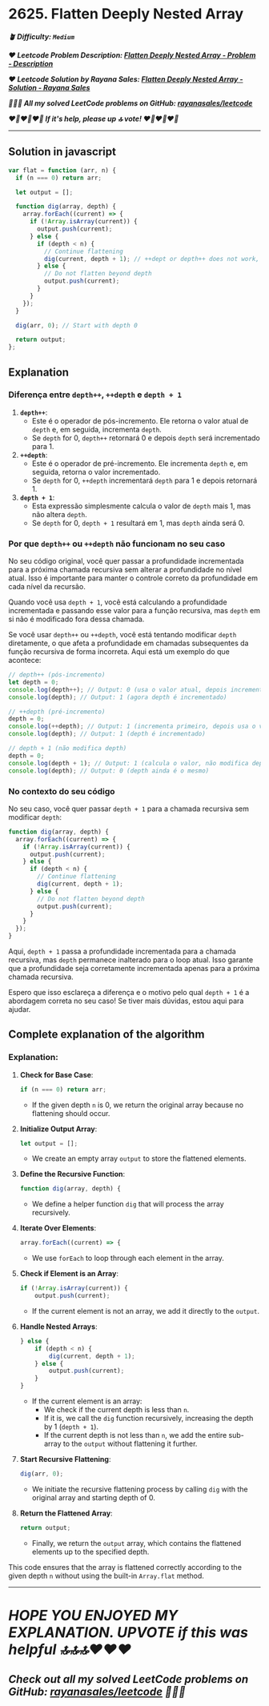 # 2625. Flatten Deeply Nested Array

**_🪴 Difficulty: `Medium`_**

**_❤️ Leetcode Problem Description: [Flatten Deeply Nested Array - Problem - Description](https://leetcode.com/problems/flatten-deeply-nested-array/description/)_**

**_❤️ Leetcode Solution by Rayana Sales: [Flatten Deeply Nested Array - Solution - Rayana Sales](https://leetcode.com/problems/flatten-deeply-nested-array/solutions/5603564/flatten-deeply-nested-array-simple-beginner-friendly/)_**

**_💁🏻‍♀️ All my solved LeetCode problems on GitHub: [rayanasales/leetcode](https://github.com/rayanasales/leetcode)_**

**_❤️‍🔥❤️‍🔥❤️‍🔥 If it's help, please up 🔝 vote! ❤️‍🔥❤️‍🔥❤️‍🔥_**

---

## Solution in javascript

```js
var flat = function (arr, n) {
  if (n === 0) return arr;

  let output = [];

  function dig(array, depth) {
    array.forEach((current) => {
      if (!Array.isArray(current)) {
        output.push(current);
      } else {
        if (depth < n) {
          // Continue flattening
          dig(current, depth + 1); // ++dept or depth++ does not work, because this will change the original depth, and we need to keep the original value for each depht
        } else {
          // Do not flatten beyond depth
          output.push(current);
        }
      }
    });
  }

  dig(arr, 0); // Start with depth 0

  return output;
};
```

## Explanation

### Diferença entre `depth++`, `++depth` e `depth + 1`

1. **`depth++`**:
   - Este é o operador de pós-incremento. Ele retorna o valor atual de `depth` e, em seguida, incrementa `depth`.
   - Se `depth` for 0, `depth++` retornará 0 e depois `depth` será incrementado para 1.
2. **`++depth`**:
   - Este é o operador de pré-incremento. Ele incrementa `depth` e, em seguida, retorna o valor incrementado.
   - Se `depth` for 0, `++depth` incrementará `depth` para 1 e depois retornará 1.
3. **`depth + 1`**:
   - Esta expressão simplesmente calcula o valor de `depth` mais 1, mas não altera `depth`.
   - Se `depth` for 0, `depth + 1` resultará em 1, mas `depth` ainda será 0.

### Por que `depth++` ou `++depth` não funcionam no seu caso

No seu código original, você quer passar a profundidade incrementada para a próxima chamada recursiva sem alterar a profundidade no nível atual. Isso é importante para manter o controle correto da profundidade em cada nível da recursão.

Quando você usa `depth + 1`, você está calculando a profundidade incrementada e passando esse valor para a função recursiva, mas `depth` em si não é modificado fora dessa chamada.

Se você usar `depth++` ou `++depth`, você está tentando modificar `depth` diretamente, o que afeta a profundidade em chamadas subsequentes da função recursiva de forma incorreta. Aqui está um exemplo do que acontece:

```js
// depth++ (pós-incremento)
let depth = 0;
console.log(depth++); // Output: 0 (usa o valor atual, depois incrementa)
console.log(depth); // Output: 1 (agora depth é incrementado)

// ++depth (pré-incremento)
depth = 0;
console.log(++depth); // Output: 1 (incrementa primeiro, depois usa o valor)
console.log(depth); // Output: 1 (depth é incrementado)

// depth + 1 (não modifica depth)
depth = 0;
console.log(depth + 1); // Output: 1 (calcula o valor, não modifica depth)
console.log(depth); // Output: 0 (depth ainda é o mesmo)
```

### No contexto do seu código

No seu caso, você quer passar `depth + 1` para a chamada recursiva sem modificar `depth`:

```js
function dig(array, depth) {
  array.forEach((current) => {
    if (!Array.isArray(current)) {
      output.push(current);
    } else {
      if (depth < n) {
        // Continue flattening
        dig(current, depth + 1);
      } else {
        // Do not flatten beyond depth
        output.push(current);
      }
    }
  });
}
```

Aqui, `depth + 1` passa a profundidade incrementada para a chamada recursiva, mas `depth` permanece inalterado para o loop atual. Isso garante que a profundidade seja corretamente incrementada apenas para a próxima chamada recursiva.

Espero que isso esclareça a diferença e o motivo pelo qual `depth + 1` é a abordagem correta no seu caso! Se tiver mais dúvidas, estou aqui para ajudar.

## Complete explanation of the algorithm

### Explanation:

1. **Check for Base Case**:

   ```js
   if (n === 0) return arr;
   ```

   - If the given depth `n` is 0, we return the original array because no flattening should occur.

2. **Initialize Output Array**:

   ```js
   let output = [];
   ```

   - We create an empty array `output` to store the flattened elements.

3. **Define the Recursive Function**:

   ```js
   function dig(array, depth) {

   ```

   - We define a helper function `dig` that will process the array recursively.

4. **Iterate Over Elements**:

   ```js
   array.forEach((current) => {

   ```

   - We use `forEach` to loop through each element in the array.

5. **Check if Element is an Array**:

   ```js
   if (!Array.isArray(current)) {
       output.push(current);

   ```

   - If the current element is not an array, we add it directly to the `output`.

6. **Handle Nested Arrays**:

   ```js
   } else {
       if (depth < n) {
           dig(current, depth + 1);
       } else {
           output.push(current);
       }
   }

   ```

   - If the current element is an array:
     - We check if the current depth is less than `n`.
     - If it is, we call the `dig` function recursively, increasing the depth by 1 (`depth + 1`).
     - If the current depth is not less than `n`, we add the entire sub-array to the `output` without flattening it further.

7. **Start Recursive Flattening**:

   ```js
   dig(arr, 0);
   ```

   - We initiate the recursive flattening process by calling `dig` with the original array and starting depth of 0.

8. **Return the Flattened Array**:

   ```js
   return output;
   ```

   - Finally, we return the `output` array, which contains the flattened elements up to the specified depth.

This code ensures that the array is flattened correctly according to the given depth `n` without using the built-in `Array.flat` method.

---

# **_HOPE YOU ENJOYED MY EXPLANATION. UPVOTE if this was helpful 🔝🔝🔝❤️❤️❤️_**

## **_Check out all my solved LeetCode problems on GitHub: [rayanasales/leetcode](https://github.com/rayanasales/leetcode) 🤙😚🤘_**
